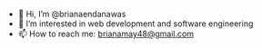- 👋 Hi, I’m @brianaendanawas
- 👀 I’m interested in web development and software engineering
- 📫 How to reach me: brianamay48@gmail.com

<!---
brianaendanawas/brianaendanawas is a ✨ special ✨ repository because its `README.md` (this file) appears on your GitHub profile.
You can click the Preview link to take a look at your changes.
--->
